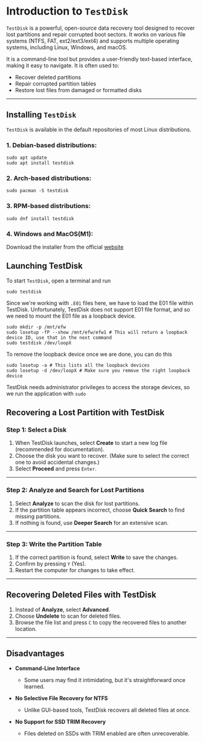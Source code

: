 # Introduction to `TestDisk`  
`TestDisk` is a powerful, open-source data recovery tool designed to recover lost partitions and repair corrupted boot sectors. It works on various file systems (NTFS, FAT, ext2/ext3/ext4) and supports multiple operating systems, including Linux, Windows, and macOS.  

It is a command-line tool but provides a user-friendly text-based interface, making it easy to navigate. It is often used to:  
- Recover deleted partitions  
- Repair corrupted partition tables  
- Restore lost files from damaged or formatted disks  

---

## Installing `TestDisk`  

`TestDisk` is available in the default repositories of most Linux distributions.  

### **1. Debian-based distributions:**  
```shell
sudo apt update
sudo apt install testdisk
```

### **2. Arch-based distributions:**
```shell
sudo pacman -S testdisk
```

### **3. RPM-based distributions:**
```shell
sudo dnf install testdisk
```

### **4. Windows and MacOS(M1):**
Download the installer from the official [website](https://www.cgsecurity.org/wiki/TestDisk_Download)

## Launching TestDisk

To start `TestDisk`, open a terminal and run
```shell
sudo testdisk
```

Since we're working with `.E01` files here, we have to load the E01 file within TestDisk. Unfortunately, TestDisk does not support E01 file format, and so we need to mount the E01 file as a loopback device.

```shell
sudo mkdir -p /mnt/efw
sudo losetup -fP --show /mnt/efw/efw1 # This will return a loopback device ID, use that in the next command
sudo testdisk /dev/loopX
```

To remove the loopback device once we are done, you can do this
```shell
sudo losetup -a # This lists all the loopback devices
sudo losetup -d /dev/loopX # Make sure you remove the right loopback device
```

TestDisk needs administrator privileges to access the storage devices, so we run the application with `sudo`

## Recovering a Lost Partition with TestDisk  

### Step 1: Select a Disk  

1. When TestDisk launches, select **Create** to start a new log file (recommended for documentation).  
2. Choose the disk you want to recover. (Make sure to select the correct one to avoid accidental changes.)  
3. Select **Proceed** and press `Enter`.  

---

### Step 2: Analyze and Search for Lost Partitions  

1. Select **Analyze** to scan the disk for lost partitions.  
2. If the partition table appears incorrect, choose **Quick Search** to find missing partitions.  
3. If nothing is found, use **Deeper Search** for an extensive scan.  

---

### Step 3: Write the Partition Table  

1. If the correct partition is found, select **Write** to save the changes.  
2. Confirm by pressing `Y` (Yes).  
3. Restart the computer for changes to take effect.  

---

## Recovering Deleted Files with TestDisk  

1. Instead of **Analyze**, select **Advanced**.  
2. Choose **Undelete** to scan for deleted files.  
3. Browse the file list and press `C` to copy the recovered files to another location.

---

## Disadvantages  

- **Command-Line Interface**  
  - Some users may find it intimidating, but it's straightforward once learned.  

- **No Selective File Recovery for NTFS**  
  - Unlike GUI-based tools, TestDisk recovers all deleted files at once.  

- **No Support for SSD TRIM Recovery**  
  - Files deleted on SSDs with TRIM enabled are often unrecoverable.  
